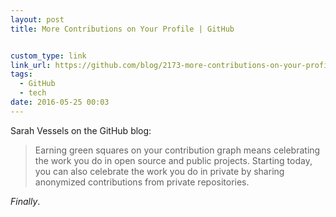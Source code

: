 ```yaml
---
layout: post
title: More Contributions on Your Profile | GitHub


custom_type: link
link_url: https://github.com/blog/2173-more-contributions-on-your-profile
tags:
  - GitHub
  - tech
date: 2016-05-25 00:03
---
```

Sarah Vessels on the GitHub blog:

> Earning green squares on your contribution graph means celebrating the work you do in open source and public projects. Starting today, you can also celebrate the work you do in private by sharing anonymized contributions from private repositories.

*Finally*.

